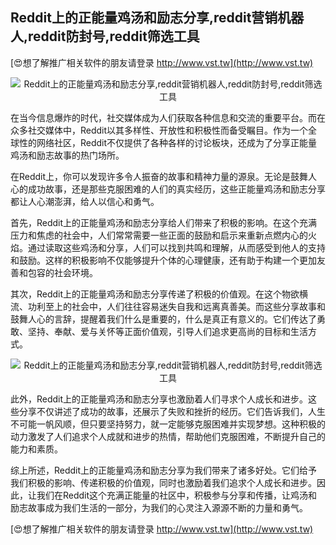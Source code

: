 ## **Reddit上的正能量鸡汤和励志分享,reddit营销机器人,reddit防封号,reddit筛选工具**

[😍想了解推广相关软件的朋友请登录 http://www.vst.tw](http://www.vst.tw)

 <center><img src="https://vst.tw/MP4/tuiguang/png/4.png" alt="Reddit上的正能量鸡汤和励志分享,reddit营销机器人,reddit防封号,reddit筛选工具"></center>

在当今信息爆炸的时代，社交媒体成为人们获取各种信息和交流的重要平台。而在众多社交媒体中，Reddit以其多样性、开放性和积极性而备受瞩目。作为一个全球性的网络社区，Reddit不仅提供了各种各样的讨论板块，还成为了分享正能量鸡汤和励志故事的热门场所。

在Reddit上，你可以发现许多令人振奋的故事和精神力量的源泉。无论是鼓舞人心的成功故事，还是那些克服困难的人们的真实经历，这些正能量鸡汤和励志分享都让人心潮澎湃，给人以信心和勇气。

首先，Reddit上的正能量鸡汤和励志分享给人们带来了积极的影响。在这个充满压力和焦虑的社会中，人们常常需要一些正面的鼓励和启示来重新点燃内心的火焰。通过读取这些鸡汤和分享，人们可以找到共鸣和理解，从而感受到他人的支持和鼓励。这样的积极影响不仅能够提升个体的心理健康，还有助于构建一个更加友善和包容的社会环境。

其次，Reddit上的正能量鸡汤和励志分享传递了积极的价值观。在这个物欲横流、功利至上的社会中，人们往往容易迷失自我和远离真善美。而这些分享故事和鼓舞人心的言辞，提醒着我们什么是重要的，什么是真正有意义的。它们传达了勇敢、坚持、奉献、爱与关怀等正面价值观，引导人们追求更高尚的目标和生活方式。

 <center><img src="https://vst.tw/MP4/tuiguang/png/7.png" alt="Reddit上的正能量鸡汤和励志分享,reddit营销机器人,reddit防封号,reddit筛选工具"></center>

此外，Reddit上的正能量鸡汤和励志分享也激励着人们寻求个人成长和进步。这些分享不仅讲述了成功的故事，还展示了失败和挫折的经历。它们告诉我们，人生不可能一帆风顺，但只要坚持努力，就一定能够克服困难并实现梦想。这种积极的动力激发了人们追求个人成就和进步的热情，帮助他们克服困难，不断提升自己的能力和素质。

综上所述，Reddit上的正能量鸡汤和励志分享为我们带来了诸多好处。它们给予我们积极的影响、传递积极的价值观，同时也激励着我们追求个人成长和进步。因此，让我们在Reddit这个充满正能量的社区中，积极参与分享和传播，让鸡汤和励志故事成为我们生活的一部分，为我们的心灵注入源源不断的力量和勇气。

[😍想了解推广相关软件的朋友请登录 http://www.vst.tw](http://www.vst.tw)



